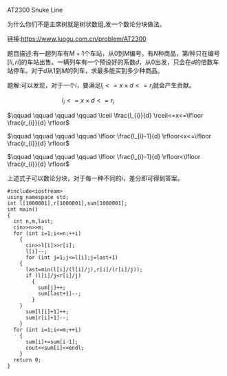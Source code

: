 AT2300 Snuke Line

为什么你们不是主席树就是树状数组,发一个数论分块做法。

链接:https://www.luogu.com.cn/problem/AT2300

题目描述:有一趟列车有$M+1$个车站，从$0$到$M$编号。有$N$种商品，第$i$种只在编号$[li,ri]$的车站出售。一辆列车有一个预设好的系数$d$，从$0$出发，只会在$d$的倍数车站停车。对于$d$从$1$到$M$的列车，求最多能买到多少种商品。

题解:可以发现，对于一个$i$，要满足$l_{i}<=x\times d<=r_{i}$就会产生贡献。

$\qquad \qquad \qquad \qquad l_{i}<=x\times d<=r_{i}$

$\qquad \qquad \qquad \qquad \lceil \frac{l_{i}}{d} \rceil<=x<=\lfloor \frac{r_{i}}{d} \rfloor$

$\qquad \qquad \qquad \qquad \lfloor \frac{l_{i}-1}{d} \rfloor<x<=\lfloor \frac{r_{i}}{d} \rfloor$

$\qquad \qquad \qquad \qquad \lfloor \frac{l_{i}-1}{d} \rfloor<\lfloor \frac{r_{i}}{d} \rfloor$

上述式子可以数论分块，对于每一种不同的$i$，差分即可得到答案。

```
#include<iostream>
using namespace std;
int l[1000001],r[1000001],sum[1000001];
int main()
{
  int n,m,last;
  cin>>n>>m;
  for (int i=1;i<=n;++i)
    {
      cin>>l[i]>>r[i];
      l[i]--;
      for (int j=1;j<=l[i];j=last+1)
	{
	  last=min(l[i]/(l[i]/j),r[i]/(r[i]/j));
	  if (l[i]/j<r[i]/j)
	    {
	      sum[j]++;
	      sum[last+1]--;
	    }
	}
      sum[l[i]+1]++;
      sum[r[i]+1]--;
    }
  for (int i=1;i<=m;++i)
    {
      sum[i]+=sum[i-1];
      cout<<sum[i]<<endl;
    }
  return 0;
}